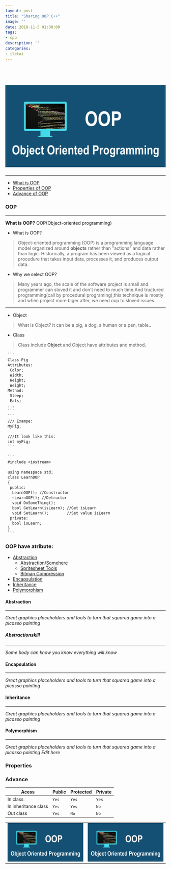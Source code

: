 ```yaml
---
layout: post
title: "Sharing OOP C++"
image: ''
date: 2018-11-5 01:00:00
tags:
- cpp
description: ''
categories:
- iletai 
---
```


<h1 align="center">
    <img width="1200" src="https://github.com/iletai/space-jekyll-template/blob/master/src/img/object-oriented-programming-oop.png?raw=true" alt="logo"/>
</h1>
<hr/>

- [What is OOP](#oop)
- [Properties of OOP](#properties)
- [Advance of OOP](#advance)


### OOP
--------

**What is OOP?**
OOP(Object-oriented programming) 

 * What is OOP?
  > Object-oriented programming (OOP) is a programming language model organized around **objects** rather than "actions" and data rather than logic. Historically, a program has been viewed as a logical procedure that takes input data, processes it, and produces output data.
  
 * Why we select OOP?
  > Many years ago, the scale of the software project is small and programmer can sloved it and don't need to much time.And tructured programming(call by procedural programing),this technique is mostly and when project more biger after, we need oop to sloved issues.

---

 * Object 
  > What is Object? It can be a pig, a dog, a human or a pen, table..

 * Class
  > Class include **Object** and Object have attributes and method.

     ```
     Class Pig
     Attributes:
      Color;
      Width;
      Height;
      Weight;
     Method:
      Sleep;
      Eats;
     ...
     ```
     ```
     /// Exampe:
     MyPig;

     ///It look like this:
     int myPig;
     ```
     
     ```
     #include <iostream>

     using namespace std;
     class LearnOOP
     {
      public: 
       LearnOOP(); //Constructor
       ~LearnOOP(); //Detructor
       void DoSomeThing();
       bool GetLearn(isLearn); //Get isLearn
       void SetLearn();        //Set value isLearn
      private:
       bool isLearn;
     }  
     ```
     
### OOP have atribute: 

  - [Abstraction](#abstractionskill)
    - [Abstraction/Somehere](#somehere)
    - [Spritesheet Tools](#spritesheet-tools)
    - [Bitmap Compression](#bitmap-compression)
  - [Encapsulation](#encapsulation)
  - [Inheritance](#inheritance)
  - [Polymorphism](#polymorphism)

#### Abstraction  
--------
*Great graphics placeholders and tools to turn that squared game into a picasso painting*
 
 ##### Abstractionskill
 --------
 *Some body can know you know everything will know*
 
#### Encapsulation
--------
*Great graphics placeholders and tools to turn that squared game into a picasso painting*

#### Inheritance
--------
*Great graphics placeholders and tools to turn that squared game into a picasso painting*

#### Polymorphism
--------
*Great graphics placeholders and tools to turn that squared game into a picasso painting*
*Edit here*


      

### Properties

### Advance
 
|Acess|Public| Protected|Private|
|--|--|--|--|
|In class|`Yes`|`Yes`|`Yes`
|In inheritance class|`Yes`|`Yes`|`No`
|Out class|`Yes`|`No`|`No`

 <table><tr>
    <td> <img src="https://github.com/iletai/space-jekyll-template/blob/master/src/img/object-oriented-programming-oop.png?raw=true" alt="Drawing" style="width: 250px;"/> </td>
    <td> <img src="https://github.com/iletai/space-jekyll-template/blob/master/src/img/object-oriented-programming-oop.png?raw=true" alt="Drawing" style="width: 250px;"/> </td>
  </tr></table>
  

